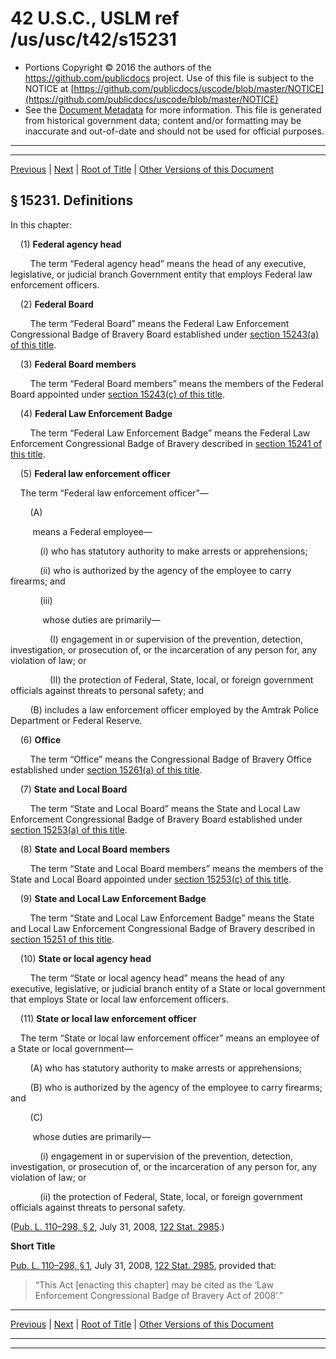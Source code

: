 ---
---

# 42 U.S.C., USLM ref /us/usc/t42/s15231

* Portions Copyright © 2016 the authors of the https://github.com/publicdocs project.
  Use of this file is subject to the NOTICE at [https://github.com/publicdocs/uscode/blob/master/NOTICE](https://github.com/publicdocs/uscode/blob/master/NOTICE)
* See the [Document Metadata](././../../../..//README.md) for more information.
  This file is generated from historical government data; content and/or formatting may be inaccurate and out-of-date and should not be used for official purposes.

----------
----------

[Previous](./../../../..//us/usc/t42/ch145A/m__us_usc_t42_ch145A.md) | [Next](./../../../..//us/usc/t42/ch145A/schI/m__us_usc_t42_ch145A_schI.md) | [Root of Title](./../../../../) | [Other Versions of this Document](https://publicdocs.github.io/go/links?ns=uslm&ref=%2Fus%2Fusc%2Ft42%2Fs15231)

## § 15231. Definitions

In this chapter:

    (1) __Federal agency head__ 

        The term “Federal agency head” means the head of any executive, legislative, or judicial branch Government entity that employs Federal law enforcement officers.

    (2) __Federal Board__ 

        The term “Federal Board” means the Federal Law Enforcement Congressional Badge of Bravery Board established under [section 15243(a) of this title][/us/usc/t42/s15243/a].

    (3) __Federal Board members__ 

        The term “Federal Board members” means the members of the Federal Board appointed under [section 15243(c) of this title][/us/usc/t42/s15243/c].

    (4) __Federal Law Enforcement Badge__ 

        The term “Federal Law Enforcement Badge” means the Federal Law Enforcement Congressional Badge of Bravery described in [section 15241 of this title][/us/usc/t42/s15241].

    (5) __Federal law enforcement officer__ 

    The term “Federal law enforcement officer”—

        (A)

         means a Federal employee—

            (i) who has statutory authority to make arrests or apprehensions;

            (ii) who is authorized by the agency of the employee to carry firearms; and

            (iii)

             whose duties are primarily—

                (I) engagement in or supervision of the prevention, detection, investigation, or prosecution of, or the incarceration of any person for, any violation of law; or

                (II) the protection of Federal, State, local, or foreign government officials against threats to personal safety; and

        (B) includes a law enforcement officer employed by the Amtrak Police Department or Federal Reserve.

    (6) __Office__ 

        The term “Office” means the Congressional Badge of Bravery Office established under [section 15261(a) of this title][/us/usc/t42/s15261/a].

    (7) __State and Local Board__ 

        The term “State and Local Board” means the State and Local Law Enforcement Congressional Badge of Bravery Board established under [section 15253(a) of this title][/us/usc/t42/s15253/a].

    (8) __State and Local Board members__ 

        The term “State and Local Board members” means the members of the State and Local Board appointed under [section 15253(c) of this title][/us/usc/t42/s15253/c].

    (9) __State and Local Law Enforcement Badge__ 

        The term “State and Local Law Enforcement Badge” means the State and Local Law Enforcement Congressional Badge of Bravery described in [section 15251 of this title][/us/usc/t42/s15251].

    (10) __State or local agency head__ 

        The term “State or local agency head” means the head of any executive, legislative, or judicial branch entity of a State or local government that employs State or local law enforcement officers.

    (11) __State or local law enforcement officer__ 

    The term “State or local law enforcement officer” means an employee of a State or local government—

        (A) who has statutory authority to make arrests or apprehensions;

        (B) who is authorized by the agency of the employee to carry firearms; and

        (C)

         whose duties are primarily—

            (i) engagement in or supervision of the prevention, detection, investigation, or prosecution of, or the incarceration of any person for, any violation of law; or

            (ii) the protection of Federal, State, local, or foreign government officials against threats to personal safety.

([Pub. L. 110–298, § 2][/us/pl/110/298/s2], July 31, 2008, [122 Stat. 2985][/us/stat/122/2985].)

 __Short Title__ 

[Pub. L. 110–298, § 1][/us/pl/110/298/s1], July 31, 2008, [122 Stat. 2985][/us/stat/122/2985], provided that: 

> “This Act \[enacting this chapter\] may be cited as the ‘Law Enforcement Congressional Badge of Bravery Act of 2008’.”

----------

[Previous](./../../../..//us/usc/t42/ch145A/m__us_usc_t42_ch145A.md) | [Next](./../../../..//us/usc/t42/ch145A/schI/m__us_usc_t42_ch145A_schI.md) | [Root of Title](./../../../../) | [Other Versions of this Document](https://publicdocs.github.io/go/links?ns=uslm&ref=%2Fus%2Fusc%2Ft42%2Fs15231)

----------
----------

[/us/usc/t42/s15243/a]: https://publicdocs.github.io/go/links?ns=uslm&ref=%2Fus%2Fusc%2Ft42%2Fs15243%2Fa
[/us/usc/t42/s15243/c]: https://publicdocs.github.io/go/links?ns=uslm&ref=%2Fus%2Fusc%2Ft42%2Fs15243%2Fc
[/us/usc/t42/s15241]: https://publicdocs.github.io/go/links?ns=uslm&ref=%2Fus%2Fusc%2Ft42%2Fs15241
[/us/usc/t42/s15261/a]: https://publicdocs.github.io/go/links?ns=uslm&ref=%2Fus%2Fusc%2Ft42%2Fs15261%2Fa
[/us/usc/t42/s15253/a]: https://publicdocs.github.io/go/links?ns=uslm&ref=%2Fus%2Fusc%2Ft42%2Fs15253%2Fa
[/us/usc/t42/s15253/c]: https://publicdocs.github.io/go/links?ns=uslm&ref=%2Fus%2Fusc%2Ft42%2Fs15253%2Fc
[/us/usc/t42/s15251]: https://publicdocs.github.io/go/links?ns=uslm&ref=%2Fus%2Fusc%2Ft42%2Fs15251
[/us/pl/110/298/s2]: https://publicdocs.github.io/go/links?ns=uslm&ref=%2Fus%2Fpl%2F110%2F298%2Fs2
[/us/stat/122/2985]: https://publicdocs.github.io/go/links?ns=uslm&ref=%2Fus%2Fstat%2F122%2F2985
[/us/pl/110/298/s1]: https://publicdocs.github.io/go/links?ns=uslm&ref=%2Fus%2Fpl%2F110%2F298%2Fs1
[/us/stat/122/2985]: https://publicdocs.github.io/go/links?ns=uslm&ref=%2Fus%2Fstat%2F122%2F2985


